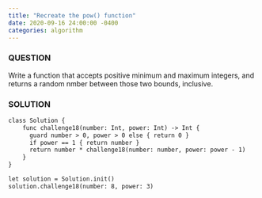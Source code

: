 ```yaml
---
title: "Recreate the pow() function"
date: 2020-09-16 24:00:00 -0400
categories: algorithm
---
```


### QUESTION
Write a function that accepts positive minimum and maximum integers, and returns a random nmber between those two bounds, inclusive.
### SOLUTION
```markdown
class Solution {
    func challenge18(number: Int, power: Int) -> Int {
      guard number > 0, power > 0 else { return 0 }
      if power == 1 { return number }
      return number * challenge18(number: number, power: power - 1)
    }
}

let solution = Solution.init()
solution.challenge18(number: 8, power: 3)
```

